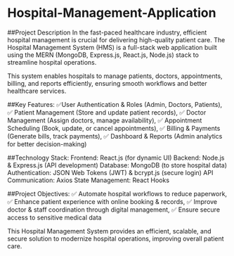# Hospital-Management-Application

##Project Description
In the fast-paced healthcare industry, efficient hospital management is crucial for delivering high-quality patient care. The Hospital Management System (HMS) is a full-stack web application built using the MERN (MongoDB, Express.js, React.js, Node.js) stack to streamline hospital operations.

This system enables hospitals to manage patients, doctors, appointments, billing, and reports efficiently, ensuring smooth workflows and better healthcare services.

##Key Features:
✅User Authentication & Roles (Admin, Doctors, Patients),
✅ Patient Management (Store and update patient records),
✅ Doctor Management (Assign doctors, manage availability),
✅ Appointment Scheduling (Book, update, or cancel appointments),
✅ Billing & Payments (Generate bills, track payments),
✅ Dashboard & Reports (Admin analytics for better decision-making)

##Technology Stack:
Frontend: React.js (for dynamic UI)
Backend: Node.js & Express.js (API development)
Database: MongoDB (to store hospital data)
Authentication: JSON Web Tokens (JWT) & bcrypt.js (secure login)
API Communication: Axios
State Management: React Hooks

##Project Objectives:
✅ Automate hospital workflows to reduce paperwork,
✅ Enhance patient experience with online booking & records,
✅ Improve doctor & staff coordination through digital management,
✅ Ensure secure access to sensitive medical data

This Hospital Management System provides an efficient, scalable, and secure solution to modernize hospital operations, improving overall patient care.
